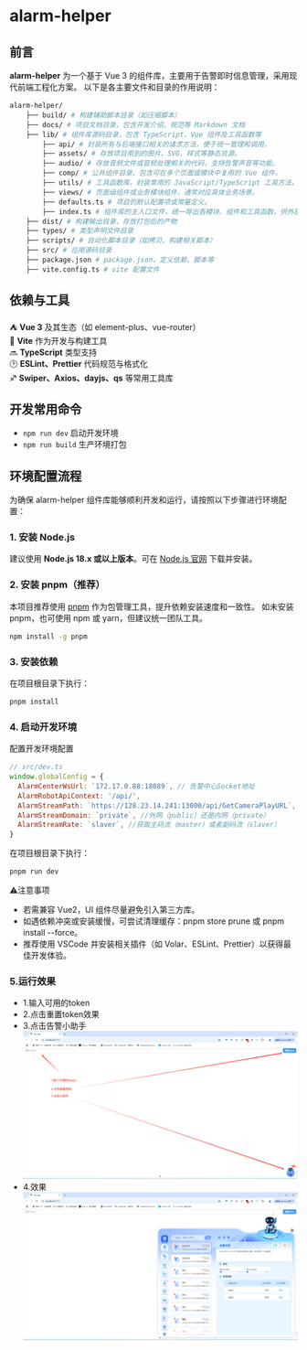 # alarm-helper
## 前言
**alarm-helper** 为一个基于 Vue 3 的组件库，主要用于告警即时信息管理，采用现代前端工程化方案。
以下是各主要文件和目录的作用说明：

```sh
alarm-helper/
    ├── build/ # 构建辅助脚本目录（如压缩脚本）
    ├── docs/ # 项目文档目录，包含开发介绍、规范等 Markdown 文档
    ├── lib/ # 组件库源码目录，包含 TypeScript、Vue 组件及工具函数等
        ├── api/ # 封装所有与后端接口相关的请求方法，便于统一管理和调用。
        ├── assets/ # 存放项目用到的图片、SVG、样式等静态资源。
        ├── audio/ # 存放音频文件或音频处理相关的代码，支持告警声音等功能。
        ├── comp/ # 公共组件目录，包含可在多个页面或模块中复用的 Vue 组件。
        ├── utils/ # 工具函数库，封装常用的 JavaScript/TypeScript 工具方法，提升开发效率。
        ├── views/ # 页面级组件或业务模块组件，通常对应具体业务场景。
        ├── defaults.ts # 项目的默认配置项或常量定义。
        ├── index.ts # 组件库的主入口文件，统一导出各模块、组件和工具函数，供外部引用。
    ├── dist/ # 构建输出目录，存放打包后的产物
    ├── types/ # 类型声明文件目录
    ├── scripts/ # 自动化脚本目录（如拷贝、构建相关脚本）
    ├── src/ # 应用源码目录
    ├── package.json # package.json，定义依赖、脚本等
    ├── vite.config.ts # vite 配置文件
```
## 依赖与工具

:tent:  **Vue 3** 及其生态（如 element-plus、vue-router）<br/>
:hammer: **Vite** 作为开发与构建工具<br/>
:soon: **TypeScript** 类型支持<br/>
:clock2: **ESLint、Prettier** 代码规范与格式化<br/>
:sagittarius: **Swiper、Axios、dayjs、qs** 等常用工具库

## 开发常用命令

- `npm run dev` 启动开发环境
- `npm run build` 生产环境打包


## 环境配置流程

为确保 alarm-helper 组件库能够顺利开发和运行，请按照以下步骤进行环境配置：

### 1. 安装 Node.js

建议使用 **Node.js 18.x 或以上版本**。可在 [Node.js 官网](https://nodejs.org/) 下载并安装。


### 2. 安装 pnpm（推荐）
本项目推荐使用 [pnpm](https://pnpm.io/) 作为包管理工具，提升依赖安装速度和一致性。
如未安装 pnpm，也可使用 npm 或 yarn，但建议统一团队工具。
```sh
npm install -g pnpm
```

### 3. 安装依赖
在项目根目录下执行：
```sh
pnpm install
```

### 4.  启动开发环境
配置开发环境配置
```js
// src/dev.ts
window.globalConfig = {
  AlarmCenterWsUrl: `172.17.0.88:18089`, // 告警中心Socket地址
  AlarmRobotApiContext: '/api/',
  AlarmStreamPath: `https://128.23.14.241:13000/api/GetCameraPlayURL`, //流媒体服务接口
  AlarmStreamDomain: `private`, //外网（public）还是内网（private）
  AlarmStreamRate: `slaver`, //获取主码流（master）或者副码流（slaver）
}
```
在项目根目录下执行：
```sh
pnpm run dev
```
:warning:注意事项
- 若需兼容 Vue2，UI 组件尽量避免引入第三方库。
- 如遇依赖冲突或安装缓慢，可尝试清理缓存：pnpm store prune 或 pnpm install --force。
- 推荐使用 VSCode 并安装相关插件（如 Volar、ESLint、Prettier）以获得最佳开发体验。

### 5.运行效果
- 1.输入可用的token
- 2.点击重置token效果
- 3.点击告警小助手
![alt text](image-2.png)
- 4.效果
![alt text](image-1.png)
